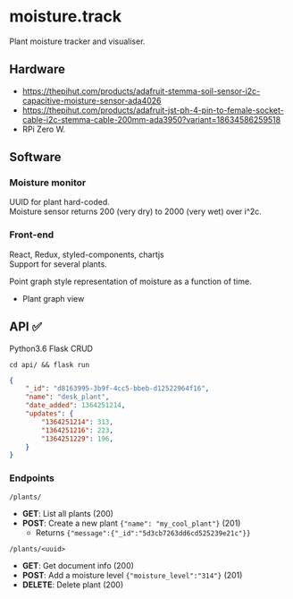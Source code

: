 # moisture.track

Plant moisture tracker and visualiser.

## Hardware

* https://thepihut.com/products/adafruit-stemma-soil-sensor-i2c-capacitive-moisture-sensor-ada4026
* https://thepihut.com/products/adafruit-jst-ph-4-pin-to-female-socket-cable-i2c-stemma-cable-200mm-ada3950?variant=18634586259518
* RPi Zero W.

## Software

### Moisture monitor

UUID for plant hard-coded.  
Moisture sensor returns 200 (very dry) to 2000 (very wet) over i^2c.

### Front-end

React, Redux, styled-components, chartjs  
Support for several plants.

Point graph style representation of moisture as a function of time.

* Plant graph view

## API ✅

Python3.6 Flask CRUD

`cd api/ && flask run`

```json
{
	"_id": "d8163995-3b9f-4cc5-bbeb-d12522964f16",
	"name": "desk_plant",
	"date_added": 1364251214,
	"updates": {
		"1364251214": 313,
		"1364251216": 223,
		"1364251229": 196,
	}
}
```

### Endpoints

`/plants/`

* __GET__: List all plants (200)
* __POST__: Create a new plant `{"name": "my_cool_plant"}` (201)
	- Returns `{"message":{"_id":"5d3cb7263dd6cd525239e21c"}}`

`/plants/<uuid>`

* __GET__: Get document info (200)
* __POST__: Add a moisture level `{"moisture_level":"314"}` (201)
* __DELETE__: Delete plant (200)


